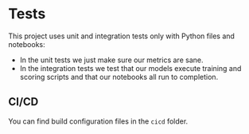 # Tests

This project uses unit and integration tests only with Python files and notebooks:

 * In the unit tests we just make sure our metrics are sane.
 * In the integration tests we test that our models execute training and scoring scripts and that our notebooks all run to completion.

 ## CI/CD

 You can find build configuration files in the `cicd` folder.

